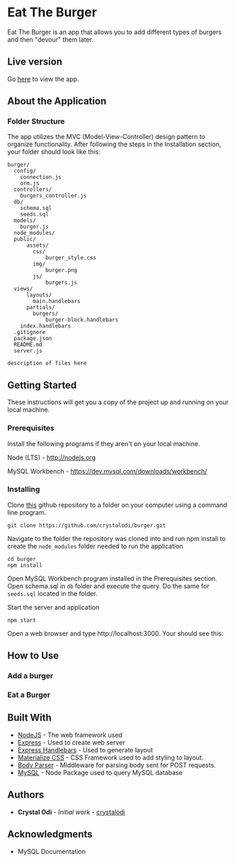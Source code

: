 # Eat The Burger

Eat The Burger is an app that allows you to add different types of burgers and then "devour" them later.

## Live version
Go [here](https://lit-hamlet-29799.herokuapp.com/) to view the app.

## About the Application

### Folder Structure

The app utilizes the MVC (Model-View-Controller) design pattern to organize functionality. After following the steps in the Installation section, your folder should look like this:

```
burger/
  config/
    connection.js
    orm.js
  controllers/
    burgers_controller.js
  db/
    schema.sql
    seeds.sql
  models/
    burger.js
  node_modules/
  public/
      assets/
        css/
            burger_style.css
        img/
            burger.png
        js/
            burgers.js
  views/
      layouts/
        main.handlebars
      partials/
        burgers/
            burger-block.handlebars
    index.handlebars
  .gitignore
  package.json
  README.md
  server.js
```

```
description of files here
```

## Getting Started

These instructions will get you a copy of the project up and running on your local machine.

### Prerequisites

Install the following programs if they aren't on your local machine.

Node (LTS) - http://nodejs.org

MySQL Workbench - https://dev.mysql.com/downloads/workbench/


### Installing

Clone [this](https://github.com/crystalodi/burger.git) github repository to a folder on your computer using a command line program.

```
git clone https://github.com/crystalodi/burger.git
```

Navigate to the folder the repository was cloned into and run npm install to create the `node_modules` folder needed to run the application

```
cd burger
npm install
```

Open MySQL Workbench program installed in the Prerequisites section. Open schema.sql in `db` folder and execute the query. Do the same for `seeds.sql` located in the folder.


Start the server and application

```
npm start
```

Open a web browser and type http://localhost:3000. Your should see this:


## How to Use

### Add a burger

### Eat a Burger


## Built With

* [NodeJS](https://nodejs.org/) - The web framework used
* [Express](https://expressjs.com/) - Used to create web server
* [Express Handlebars](https://www.npmjs.com/package/express-handlebars/) - Used to generate layout
* [Materialize CSS](https://materializecss.com/) - CSS Framework used to add styling to layout.
* [Body Parser](https://www.npmjs.com/package/body-parser) - Middleware for parsing body sent for POST requests.
* [MySQL](https://www.npmjs.com/package/mysql) - Node Package used to query MySQL database

## Authors

* **Crystal Odi** - *Initial work* - [crystalodi](https://github.com/crystalodi)


## Acknowledgments

* MySQL Documentation

